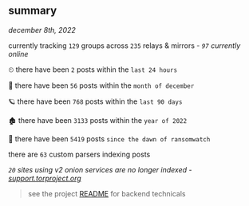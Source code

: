 
## summary
_december 8th, 2022_

currently tracking `129` groups across `235` relays & mirrors - _`97` currently online_

⏲ there have been `2` posts within the `last 24 hours`

🦈 there have been `56` posts within the `month of december`

🪐 there have been `768` posts within the `last 90 days`

🏚 there have been `3133` posts within the `year of 2022`

🦕 there have been `5419` posts `since the dawn of ransomwatch`

there are `63` custom parsers indexing posts

_`20` sites using v2 onion services are no longer indexed - [support.torproject.org](https://support.torproject.org/onionservices/v2-deprecation/)_

> see the project [README](https://github.com/joshhighet/ransomwatch#ransomwatch--) for backend technicals

